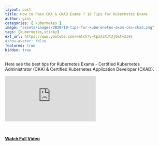 ```yaml
---
layout: post
title: How to Pass CKA & CKAD Exams ? 10 Tips for Kubernetes Exams
author: gini
categories: [ kubernetes ]
image: "assets/images/2020/10-tips-for-kuberenetes-exam-cka-ckad.png"
tags: [kubernetes,sticky]
ext_url: https://www.youtube.com/watch?v=tpzA3AJt2jQ&t=239s
#show-avatar: false
featured: true
hidden: true
---
```


Here see the best tips for Kubernetes Exams - Certified Kubernetes Administrator (CKA) & Certified Kubernetes Application Developer (CKAD).

<div class="videocontainer">
<iframe src="https://www.youtube.com/embed/tpzA3AJt2jQ" 
frameborder="0" allow="accelerometer; autoplay; encrypted-media; gyroscope; picture-in-picture" allowfullscreen class="videoiframe"></iframe>
</div>

<br><br>
**[Watch Full Video](https://www.youtube.com/watch?v=tpzA3AJt2jQ&t=239s)**
